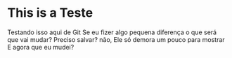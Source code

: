 This is a Teste
=======================
Testando isso aqui de Git
Se eu fizer algo pequena diferença o que será que vai mudar?
Preciso salvar?
não, Ele só demora um pouco para mostrar
E agora que eu mudei?



